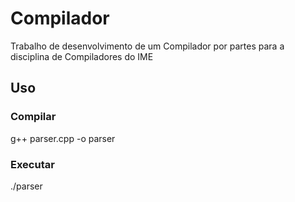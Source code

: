 # Compilador
Trabalho de desenvolvimento de um Compilador por partes para a disciplina de Compiladores do IME

## Uso

### Compilar
g++ parser.cpp -o parser

### Executar
./parser


